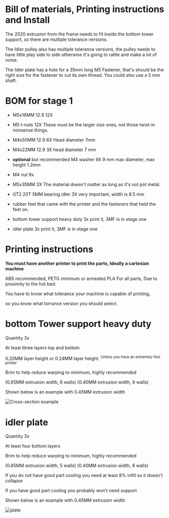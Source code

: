# Bill of materials, Printing instructions and Install
The 2020 extrusion from the frame needs to fit inside the bottom tower support, so there are multiple tolerance versions.


The Idler pulley also has multiple tolerance versions, the pulley needs to have little play side to 
side otherwise it's going to rattle and make a lot of noise.

The Idler plate has a hole for a 35mm long M5 Fastener, that's should be the right size for the fastener to cut its own thread.
You could also use a 5 mm shaft.

# BOM for stage 1
- M5x16MM 12.9 12X  

- M5 t-nuts 12X These must be the larger size ones, not those twist-in nonsense things. 

- M4x50MM 12.9 6X Head diameter 7mm

- M4x22MM 12.9 3X head diameter 7 mm 

- **optional** but recommended M4 washer 9X   9 mm max diameter, max height 1.2mm

- M4 nut 9x

- M5x35MM 3X   The material doesn't matter as long as it's not pot metal.

- GT2 20T 5MM bearing idler 3X  very important, width is 8.5 mm 

- rubber feet that came with the printer and the fasteners that held the feet on. 

- bottom tower support heavy duty 3x  print it, 3MF is in stage one 

- idler plate 3x   print it, 3MF is in stage one 


# Printing instructions 
**You must have another printer to print the parts, Ideally a cartesian machine** 

ABS recommended, PETG minimum or annealed PLA For all parts, Due to proximity to the hot bed.

You have to know what tolerance your machine is capable of printing,

so you know what torrance version you should select.

 
# bottom Tower support heavy duty
Quantity 3x

At least three layers top and bottom 

0.20MM layer height or 0.24MM layer height. <sup>Unless you have an extremely fast printer</sup>

Brim to help reduce warping to minimum, highly recommended


(0.65MM extrusion width, 6 walls)  (0.40MM extrusion width, 9 walls)

Shown below is an example with 0.45MM extrusion width

![Cross-section example](https://user-images.githubusercontent.com/82112149/173799719-09d9a2b9-cd46-48ce-af91-72abaa0715e8.JPG)

# idler plate
Quantity 3x

 At least four bottom layers 

Brim to help reduce warping to minimum, highly recommended

(0.65MM extrusion width, 5 walls)  (0.40MM extrusion width, 8 walls)

If you do not have good part cooling you need at least 8% infill so it doesn't collapse

If you have good part cooling you probably won't need support

Shown below is an example with 0.45MM extrusion width

![plate ](https://user-images.githubusercontent.com/82112149/173805715-6dda1cb0-b45f-43fc-9eb5-d5466634de3b.JPG)

